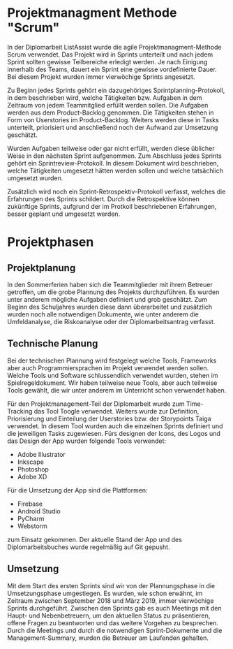 # Projektmanagment Methode "Scrum"

In der Diplomarbeit ListAssist wurde die agile Projektmanagment-Methode Scrum verwendet. Das Projekt wird in Sprints unterteilt und nach jedem Sprint sollten gewisse Teilbereiche erledigt werden. Je nach Einigung innerhalb des Teams, dauert ein Sprint eine gewisse vordefinierte Dauer. Bei diesem Projekt wurden immer vierwöchige Sprints angesetzt. 

Zu Beginn jedes Sprints gehört ein dazugehöriges Sprintplanning-Protokoll, in dem beschrieben wird, welche Tätigkeiten bzw. Aufgaben in dem Zeitraum von jedem Teammitglied erfüllt werden sollen. Die Aufgaben werden aus dem Product-Backlog genommen. Die Tätigkeiten stehen in Form von Userstories im Product-Backlog. Weiters werden diese in Tasks unterteilt, priorisiert und anschließend noch der Aufwand zur Umsetzung geschätzt. 

Wurden Aufgaben teilweise oder gar nicht erfüllt, werden diese üblicher Weise in den nächsten Sprint aufgenommen. Zum Abschluss jedes Sprints gehört ein Sprintreview-Protokoll. In diesem Dokument wird beschrieben, welche Tätigkeiten umgesetzt hätten werden sollen und welche tatsächlich umgesetzt wurden. 

Zusätzlich wird noch ein Sprint-Retrospektiv-Protokoll verfasst, welches die Erfahrungen des Sprints schildert. Durch die Retrospektive können zukünftige Sprints, aufgrund der im Protkoll beschriebenen Erfahrungen, besser geplant und umgesetzt werden.

# Projektphasen

## Projektplanung

In den Sommerferien haben sich die Teammitglieder mit ihrem Betreuer getroffen, um die grobe Plannung des Projekts durchzuführen. Es wurden unter anderem mögliche Aufgaben definiert und grob geschätzt. Zum Beginn des Schuljahres wurden diese dann überarbeitet und zusätzlich wurden noch alle notwendigen Dokumente, wie unter anderem die Umfeldanalyse, die Riskoanalyse oder der Diplomarbeitsantrag verfasst.

## Technische Planung

Bei der technischen Plannung wird festgelegt welche Tools, Frameworks aber auch Programmiersprachen im Projekt verwendet werden sollen. Welche Tools und Software schlussendlich verwendet wurden, stehen im Spielregeldokument. Wir haben teilweise neue Tools, aber auch teilweise Tools gewählt, die wir unter anderem im Unterricht schon verwendet haben. 

Für den Projektmanagement-Teil der Diplomarbeit wurde zum Time-Tracking das Tool Toogle verwendet. Weiters wurde zur Definition, Priorisierung und Einteilung der Userstories bzw. der Storypoints Taiga verwendet. In diesem Tool wurden auch die einzelnen Sprints definiert und die jeweiligen Tasks zugewiesen. Fürs designen der Icons, des Logos und das Design der App wurden folgende Tools verwendet:  

* Adobe Illustrator 
* Inkscape
* Photoshop  
* Adobe XD 

Für die Umsetzung der App sind die Plattformen: 

* Firebase 
* Android Studio
* PyCharm
* Webstorm

zum Einsatz gekommen. Der aktuelle Stand der App und des Diplomarbeitsbuches wurde regelmäßig auf Git gepusht.

## Umsetzung

Mit dem Start des ersten Sprints sind wir von der Plannungsphase in die Umsetzungsphase umgestiegen. Es wurden, wie schon erwähnt, im Zeitraum zwischen September 2018 und März 2019, immer vierwöchige Sprints durchgeführt. Zwischen den Sprints gab es auch Meetings mit den Haupt- und Nebenbetreuern, um den aktuellen Status zu präsentieren, offene Fragen zu beantworten und das weitere Vorgehen zu besprechen. Durch die Meetings und durch die notwendigen Sprint-Dokumente und die Management-Summary, wurden die Betreuer am Laufenden gehalten.
